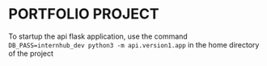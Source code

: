 # PORTFOLIO PROJECT

To startup the api flask application, use the command
`DB_PASS=internhub_dev python3 -m api.version1.app`
in the home directory of the project
